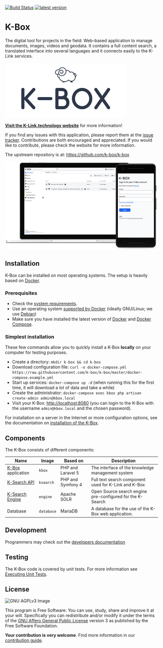 [![Build Status](https://travis-ci.org/k-box/k-box.svg?branch=master)](https://travis-ci.org/k-box/k-box) [![latest version](https://img.shields.io/badge/version-0.25.3-blue.svg)](docs/release-note/release-note-0.25.md)

# K-Box

The digital tool for projects in the field: Web-based application to manage documents, images, videos and geodata. It contains a full content search, a translated interface into several languages and it connects easily to the K-Link services.

![K-Box Logo](./public/k-box-logo.png)

**[Visit the K-Link.technology website](http://k-link.technology)** for more information!

If you find any issues with this application, please report them at the [issue tracker](./issues). Contributions are both encouraged and appreciated. If you would like to contribute, please check the website for more information.

The upstream repository is at: https://github.com/k-box/k-box

![](./public/k-box-screenshot.png)

## Installation

K-Box can be installed on most operating systems. The setup is heavily based on [Docker](https://www.docker.com/).

### Prerequisites

- Check the [system requirements](./docs/installation/requirements.md).
- Use an operating system [supported by Docker](https://docs.docker.com/install/#server) (ideally GNU/Linux; we use [Debian](https://debian.org))
- Make sure you have installed the latest version of [Docker](https://docs.docker.com/install/linux/docker-ce/debian/) and [Docker Compose](https://docs.docker.com/compose/install/).

### Simplest installation

These few commands allow you to quickly install a K-Box **locally** on your computer for testing purposes.

* Create a directory: `mkdir k-box && cd k-box`
* Download configuration file: `curl -o docker-compose.yml https://raw.githubusercontent.com/k-box/k-box/master/docker-compose.example.yml`
* Start up services: `docker-compose up -d` (when running this for the first time, it will download a lot of data and take a while)
* Create the administrator: `docker-compose exec kbox php artisan create-admin admin@kbox.local` 
* Visit your K-Box: [http://localhost:8080](http://localhost:8080/) (you can login to the K-Box with the username `admin@kbox.local` and the chosen password).

For installation on a server in the Internet or more configuration options, see the documentation on [installation of the K-Box](./docs/user/installation.md).

## Components

The K-Box consists of different components:

| Name | Image | Based on | Description |
|------|-------|----------|-------------|
| [K-Box](./docs/index.md) application | `kbox` | PHP and Laravel 5 | The interface of the knowledge management system |
| [K-Search API](https://github.com/k-box/k-search) | `ksearch` | PHP and Symfony 4 | Full text search component used for K-Link and K-Box |
| [K-Search Engine](https://github.com/k-box/k-search-engine) | `engine` | Apache SOLR | Open Source search engine pre-configured for the K-Search |
| Database | `database` | MariaDB | A database for the use of the K-Box web application. |

## Development

Programmers may check out the [developers documentation](./docs/developer/index.md)

## Testing

The K-Box code is covered by unit tests. For more information see [Executing Unit Tests](./docs/developer/testing.md).

## License

![GNU AGPLv3 Image](https://www.gnu.org/graphics/agplv3-155x51.png)

This program is Free Software: You can use, study, share and improve it at your will. Specifically you can redistribute and/or modify it under the terms of the [GNU Affero General Public License](./LICENSE.txt) version 3 as published by the Free Software Foundation.

**Your contribution is very welcome**. Find more information in our [contribution guide](./contributing.md).
